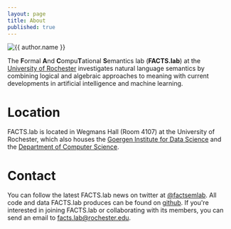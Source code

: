 ```yaml
---
layout: page
title: About
published: true
---
```


<div class="page" markdown="1">

<img
    class="me"
    alt="{{ author.name }}"
    src="{{ site.author.photo | relative_url }}"
    srcset="{{ site.author.photo2x | relative_url }} 2x"
/>

The **F**ormal **A**nd **C**ompu**T**ational **S**emantics lab (**FACTS.lab**) at the [University of Rochester](https://www.rochester.edu/) investigates natural language semantics by combining logical and algebraic approaches to meaning with current developments in artificial intelligence and machine learning.

# Location

FACTS.lab is located in Wegmans Hall (Room 4107) at the University of Rochester, which also houses the [Goergen Institute for Data Science](http://www.sas.rochester.edu/dsc/) and the [Department of Computer Science](https://www.cs.rochester.edu/).

# Contact

You can follow the latest FACTS.lab news on twitter at [@factsemlab](https://twitter.com/factsemlab). All code and data FACTS.lab produces can be found on [github](https://github.com/FACTSlab). If you're interested in joining FACTS.lab or collaborating with its members, you can send an email to [facts.lab@rochester.edu](mailto:facts.lab@rochester.edu).

</div>
